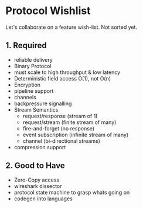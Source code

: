 # Protocol Wishlist

Let's collaborate on a feature wish-list. Not sorted yet.

## 1. Required
 - reliable delivery
 - Binary Protocol
 - must scale to high throughput & low latency
 - Deterministic field access O(1), not O(n)
 - Encryption
 - pipeline support
 - channels
 - backpressure signalling
 - Stream Semantics
   - request/response (stream of 1)
   - request/stream (finite stream of many)
   - fire-and-forget (no response)
   - event subscription (infinite stream of many)
   - channel (bi-directional streams)
 - compression support
 
## 2. Good to Have
 - Zero-Copy access
 - wireshark dissector
 - protocol state machine to grasp whats going on
 - codegen into languages

